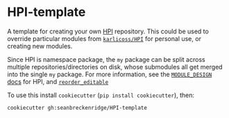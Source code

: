 # HPI-template

A template for creating your own [HPI](https://github.com/karlicoss/HPI) repository. This could be used to override particular modules from [`karlicoss/HPI`](https://github.com/karlicoss/HPI) for personal use, or creating new modules.

Since HPI is namespace package, the `my` package can be split across multiple repositories/directories on disk, whose submodules all get merged into the single `my` package. For more information, see the [`MODULE_DESIGN` docs](https://github.com/karlicoss/HPI/blob/master/doc/MODULE_DESIGN.org#adding-new-modules) for HPI, and [`reorder_editable`](https://github.com/seanbreckenridge/reorder_editable)

To use this install `cookiecutter` (`pip install cookiecutter`), then:

`cookiecutter gh:seanbreckenridge/HPI-template`
